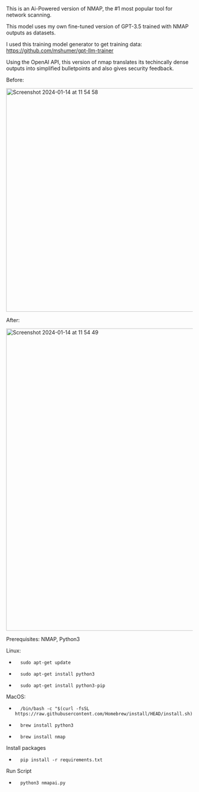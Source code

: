 This is an Ai-Powered version of NMAP, the #1 most popular tool for network scanning. 

This model uses my own fine-tuned version of GPT-3.5 trained with NMAP outputs as datasets. 

I used this training model generator to get training data: https://github.com/mshumer/gpt-llm-trainer

Using the OpenAI API, this version of nmap translates its techincally dense outputs into simplified bulletpoints and also gives security feedback. 

Before:

<img width="602" alt="Screenshot 2024-01-14 at 11 54 58" src="https://github.com/ronantakizawa/nmap.ai/assets/71115970/4783a914-c10b-4680-b622-a7e55460c13f">


After:

<img width="814" alt="Screenshot 2024-01-14 at 11 54 49" src="https://github.com/ronantakizawa/nmap.ai/assets/71115970/e0f09ee7-f435-479f-9ad0-034218d52300">



Prerequisites: NMAP, Python3

Linux:

-       sudo apt-get update
-       sudo apt-get install python3
-       sudo apt-get install python3-pip

MacOS:
-       /bin/bash -c "$(curl -fsSL https://raw.githubusercontent.com/Homebrew/install/HEAD/install.sh)"
-       brew install python3
-       brew install nmap

Install packages
-       pip install -r requirements.txt

Run Script
-       python3 nmapai.py

